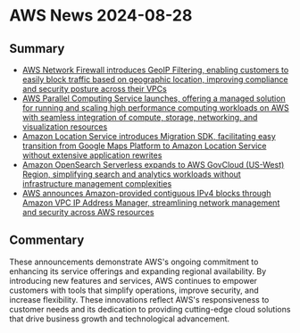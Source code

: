 # AWS News 2024-08-28

## Summary

- [AWS Network Firewall introduces GeoIP Filtering, enabling customers to easily block traffic based on geographic location, improving compliance and security posture across their VPCs](https://aws.amazon.com/about-aws/whats-new/2024/08/aws-network-firewall-geoip-filtering)
- [AWS Parallel Computing Service launches, offering a managed solution for running and scaling high performance computing workloads on AWS with seamless integration of compute, storage, networking, and visualization resources](https://aws.amazon.com/about-aws/whats-new/2024/08/aws-parallel-computing-service)
- [Amazon Location Service introduces Migration SDK, facilitating easy transition from Google Maps Platform to Amazon Location Service without extensive application rewrites](https://aws.amazon.com/about-aws/whats-new/2024/08/amazon-location-service-migration-sdk/)
- [Amazon OpenSearch Serverless expands to AWS GovCloud (US-West) Region, simplifying search and analytics workloads without infrastructure management complexities](https://aws.amazon.com/about-aws/whats-new/2024/08/amazon-opensearch-serverless-aws-govcloud-us-west-region)
- [AWS announces Amazon-provided contiguous IPv4 blocks through Amazon VPC IP Address Manager, streamlining network management and security across AWS resources](https://aws.amazon.com/about-aws/whats-new/2024/08/amazon-provided-contiguous-ipv4-blocks/)

## Commentary

These announcements demonstrate AWS's ongoing commitment to enhancing its service offerings and expanding regional availability. By introducing new features and services, AWS continues to empower customers with tools that simplify operations, improve security, and increase flexibility. These innovations reflect AWS's responsiveness to customer needs and its dedication to providing cutting-edge cloud solutions that drive business growth and technological advancement.